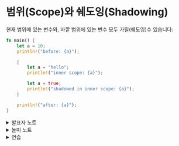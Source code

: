 # 범위(Scope)와 쉐도잉(Shadowing)

현재 범위에 있는 변수와, 바깥 범위에 있는 변수 모두 가릴(쉐도잉)수 있습니다:

```rust
fn main() {
    let a = 10;
    println!("before: {a}");

    {
        let a = "hello";
        println!("inner scope: {a}");

        let a = true;
        println!("shadowed in inner scope: {a}");
    }

    println!("after: {a}");
}
```

<details>

<summary>발표자 노트</summary>

* 쉐도잉은 기존 변수에 새로운 값을 할당하는 것이 아닙니다. 쉐도잉을 하면 새로운 변수가 생기며, 이전 변수와 새 변수는 메모리의 서로 다른 위치에 존재합니다. 그 두 변수는 단지 이름이 같은 뿐이며, 코드 중 어디에서 그 이름이 사용되었느냐에 따라 어떤 변수를 지칭하는 지가 결정됩니다.
* 쉐도잉 시 타입을 바꿀 수 있습니다.
* 처음에 쉐도잉을 보면 코드를 더 모호하게 만든다고 생각할 수 도 있습니다. 그러나 실제로 쉐도잉을 이용하면, 어떤 변수에서 `.unwrap()` 된 값을 새로운 변수에 담을 경우 새로운 이름을 지을 필요 없이 기존 이름을 유지할 수 있어서 편리합니다.
* 아래 코드는 불변 변수를 쉐도잉할 때 타입이 동일하더라도 새 변수가 원래 변수의 메모리 위치를 재사용 할 수 없는지 그 이유를 보여줍니다.

```rust
fn main() {
    let a = 1;
    let b = &a;
    let a = a + 1;
    println!("{a} {b}");
}
```

</details>

<details>

<summary>놀미 노트</summary>

* 쉐도잉은 동일 이름을 다른 타잎으로 쓸 수도 있기 때문에 좋은 방법은 아닐 듯 합니다. 매우 편리하여 꼭 쓰면 좋은 곳 외에는 안 쓰는 것이 나아 보입니다.
* 러스트는 블록(함수 블럭, 모듈 블록)이 범위(Scope)를 대부분 결정합니다.

</details>

<details>

<summary>연습</summary>

* 발표자 노트의 코드가 컴파일 되는가요? 된다면 b와 a 값은 무엇인가요?

</details>
